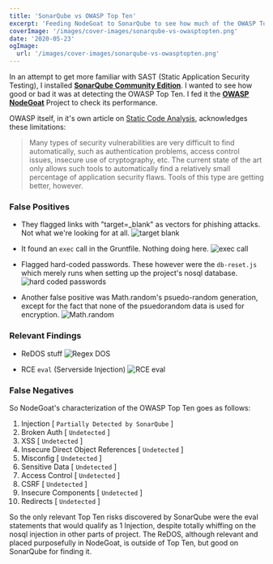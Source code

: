 ```yaml
---
title: 'SonarQube vs OWASP Top Ten'
excerpt: 'Feeding NodeGoat to SonarQube to see how much of the OWASP Top Ten is caught in this Static analysis tool.'
coverImage: '/images/cover-images/sonarqube-vs-owasptopten.png'
date: '2020-05-23'
ogImage:
  url: '/images/cover-images/sonarqube-vs-owasptopten.png'
---
```

In an attempt to get more familiar with SAST (Static Application Security Testing), I installed **[SonarQube Community Edition](https://www.sonarqube.org/)**. I wanted to see how good or bad it was at detecting the OWASP Top Ten. I fed it the **[OWASP NodeGoat](https://github.com/OWASP/NodeGoat)** Project to check its performance.

OWASP itself, in it's own article on [Static Code Analysis](https://owasp.org/www-community/controls/Static_Code_Analysis), acknowledges these limitations:

>Many types of security vulnerabilities are very difficult to find automatically, such as authentication problems, access control issues, insecure use of cryptography, etc. The current state of the art only allows such tools to automatically find a relatively small percentage of application security flaws. Tools of this type are getting better, however.

### False Positives
- They flagged links with "target=_blank" as vectors for phishing attacks. Not what we're looking for at all.
![target blank](/images/sonarqube-vs-owasptopten/target-blank.png)

- It found an `exec` call in the Gruntfile. Nothing doing here. 
![exec call](/images/sonarqube-vs-owasptopten/exec.png)

- Flagged hard-coded passwords. These however were the `db-reset.js` which merely runs when setting up the project's nosql database.
![hard coded passwords](/images/sonarqube-vs-owasptopten/hard-coded.png)

- Another false positive was Math.random's psuedo-random generation, except for the fact that none of the psuedorandom data is used for encryption.
![Math.random](/images/sonarqube-vs-owasptopten/psuedo-random.png)

### Relevant Findings
- ReDOS stuff
![Regex DOS](/images/sonarqube-vs-owasptopten/redos.png)

- RCE `eval` (Serverside Injection)
![RCE eval](/images/sonarqube-vs-owasptopten/rce-eval.png)

### False Negatives
So NodeGoat's characterization of the OWASP Top Ten goes as follows:

1. Injection [ `Partially Detected by SonarQube` ]
2. Broken Auth [ `Undetected` ]
3. XSS [ `Undetected` ]
4. Insecure Direct Object References [ `Undetected` ]
5. Misconfig [ `Undetected` ]
6. Sensitive Data [ `Undetected` ]
7. Access Control [ `Undetected` ]
8. CSRF [ `Undetected` ]
9. Insecure Components [ `Undetected` ]
10. Redirects [ `Undetected` ]

So the only relevant Top Ten risks discovered by SonarQube were the eval statements that would qualify as 1 Injection, despite totally whiffing on the nosql injection in other parts of project. The ReDOS, although relevant and placed purposefully in NodeGoat, is outside of Top Ten, but good on SonarQube for finding it.
